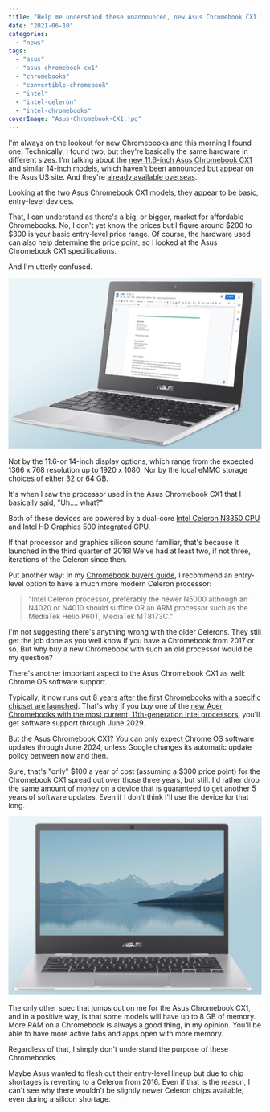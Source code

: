 ```yaml
---
title: "Help me understand these unannounced, new Asus Chromebook CX1 laptops"
date: "2021-06-10"
categories: 
  - "news"
tags: 
  - "asus"
  - "asus-chromebook-cx1"
  - "chromebooks"
  - "convertible-chromebook"
  - "intel"
  - "intel-celeron"
  - "intel-chromebooks"
coverImage: "Asus-Chromebook-CX1.jpg"
---
```


I'm always on the lookout for new Chromebooks and this morning I found one. Technically, I found two, but they're basically the same hardware in different sizes. I'm talking about the [new 11.6-inch Asus Chromebook CX1](https://www.asus.com/us/Laptops/For-Home/Chromebook/ASUS-Chromebook-CX1-CX1100/techspec/) and similar [14-inch models](https://www.asus.com/us/Laptops/For-Home/Chromebook/ASUS-Chromebook-CX1-CX1400/techspec/), which haven't been announced but appear on the Asus US site. And they're [already available overseas](https://www.guru3d.com/news-story/asus-presents-new-chromebooks-cx1cx9-and-cm5.html).

Looking at the two Asus Chromebook CX1 models, they appear to be basic, entry-level devices.

That, I can understand as there's a big, or bigger, market for affordable Chromebooks. No, I don't yet know the prices but I figure around $200 to $300 is your basic entry-level price range. Of course, the hardware used can also help determine the price point, so I looked at the Asus Chromebook CX1 specifications.

And I'm utterly confused.

![Asus Chromebook CX1 11-inch](images/Asus-Chromebook-CX1-11-inch-1024x689.jpg)

Not by the 11.6-or 14-inch display options, which range from the expected 1366 x 768 resolution up to 1920 x 1080. Nor by the local eMMC storage choices of either 32 or 64 GB.

It's when I saw the processor used in the Asus Chromebook CX1 that I basically said, "Uh.... what?"

Both of these devices are powered by a dual-core [Intel Celeron N3350 CPU](https://ark.intel.com/content/www/us/en/ark/products/95598/intel-celeron-processor-n3350-2m-cache-up-to-2-4-ghz.html) and Intel HD Graphics 500 integrated GPU.

If that processor and graphics silicon sound familiar, that's because it launched in the third quarter of 2016! We've had at least two, if not three, iterations of the Celeron since then.

Put another way: In my [Chromebook buyers guide](https://www.aboutchromebooks.com/news/getting-your-first-chromebook-buyers-guide-2021/), I recommend an entry-level option to have a much more modern Celeron processor:

> "Intel Celeron processor, preferably the newer N5000 although an N4020 or N4010 should suffice OR an ARM processor such as the MediaTek Helio P60T, MediaTek MT8173C."

I'm not suggesting there's anything wrong with the older Celerons. They still get the job done as you well know if you have a Chromebook from 2017 or so. But why buy a new Chromebook with such an old processor would be my question?

There's another important aspect to the Asus Chromebook CX1 as well: Chrome OS software support.

Typically, it now runs out [8 years after the first Chromebooks with a specific chipset are launched](https://www.aboutchromebooks.com/news/google-announces-8-years-of-chrome-os-software-updates-aue-for-new-chromebooks/). That's why if you buy one of the [new Acer Chromebooks with the most current, 11th-generation Intel processors](https://www.aboutchromebooks.com/news/4-new-acer-chromebooks-11th-gen-intel-chips-and-one-with-thunderbolt-4-0/), you'll get software support through June 2029.

But the Asus Chromebook CX1? You can only expect Chrome OS software updates through June 2024, unless Google changes its automatic update policy between now and then.

Sure, that's "only" $100 a year of cost (assuming a $300 price point) for the Chromebook CX1 spread out over those three years, but still. I'd rather drop the same amount of money on a device that is guaranteed to get another 5 years of software updates. Even if I don't think I'll use the device for that long.

![](images/Asus-Chromebook-CX1-14-inch-1024x719.jpg)

The only other spec that jumps out on me for the Asus Chromebook CX1, and in a positive way, is that some models will have up to 8 GB of memory. More RAM on a Chromebook is always a good thing, in my opinion. You'll be able to have more active tabs and apps open with more memory.

Regardless of that, I simply don't understand the purpose of these Chromebooks.

Maybe Asus wanted to flesh out their entry-level lineup but due to chip shortages is reverting to a Celeron from 2016. Even if that is the reason, I can't see why there wouldn't be slightly newer Celeron chips available, even during a silicon shortage.
